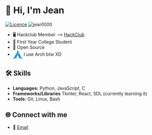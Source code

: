 # 👋 Hi, I'm Jean 
[![Licence](https://hackatime-badge.hackclub.com/U0811ME6L0J/HabitTracker)](./LICENSE) 
<img src="https://komarev.com/ghpvc/?username=jean1000levrai&label=Profile%20views&color=0e75b6&style=flat" alt="jean1000" />

 - 🖥 Hackclub Member --> [HackClub](http://neighborhood.hackclub.com/)
 - 💼 First Year College Student
 - 💜 Open Source
 - [<img src="https://raw.githubusercontent.com/Jean1000levrai/Jean1000levrai/main/assets/arch.svg" height="30em" align="center" alt="Arch Linux Logo" title="Arch Linux Logo"/>](https://archlinux.org/)
I use Arch btw XD

## 🛠️ Skills

- **Languages:** Python, JavaScript, C
- **Frameworks/Libraries** Tkinter, React, SDL (currently learning it)
- **Tools:** Git, Linux, Bash

## 🌐 Connect with me
- 📧 [Email](mailto:jean2salomon@icloud.com)
